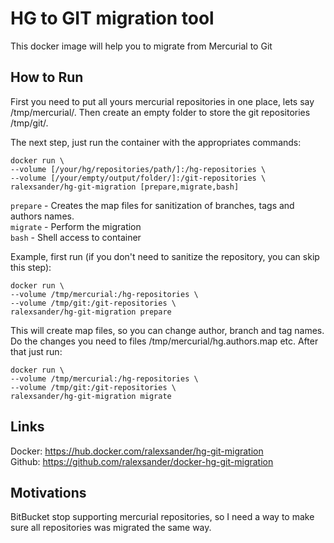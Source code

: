 # HG to GIT migration tool

This docker image will help you to migrate from Mercurial to Git

## How to Run

First you need to put all yours mercurial repositories in one place, lets say /tmp/mercurial/. Then create an empty folder to store the git repositories /tmp/git/.

The next step, just run the container with the appropriates commands:

```
docker run \
--volume [/your/hg/repositories/path/]:/hg-repositories \
--volume [/your/empty/output/folder/]:/git-repositories \
ralexsander/hg-git-migration [prepare,migrate,bash]
```

```prepare``` - Creates the map files for sanitization of branches, tags and authors names.  
```migrate``` - Perform the migration  
```bash``` - Shell access to container

Example, first run (if you don't need to sanitize the repository, you can skip this step):

```
docker run \
--volume /tmp/mercurial:/hg-repositories \
--volume /tmp/git:/git-repositories \
ralexsander/hg-git-migration prepare
```

This will create map files, so you can change author, branch and tag names. 
Do the changes you need to files /tmp/mercurial/hg.authors.map etc.
After that just run:

```
docker run \
--volume /tmp/mercurial:/hg-repositories \
--volume /tmp/git:/git-repositories \
ralexsander/hg-git-migration migrate
```

## Links

Docker: https://hub.docker.com/ralexsander/hg-git-migration  
Github: https://github.com/ralexsander/docker-hg-git-migration

## Motivations

BitBucket stop supporting mercurial repositories, so I need a way to make sure all repositories was migrated the same way.
